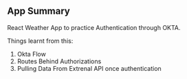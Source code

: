 ## App Summary

React Weather App to practice Authentication through OKTA. 

Things learnt from this:

1. Okta Flow
2. Routes Behind Authorizations
3. Pulling Data From Extrenal API once authentication